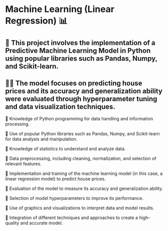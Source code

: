 # Machine Learning (Linear Regression) 📊

## 🚀 This project involves the implementation of a Predictive Machine Learning Model in Python using popular libraries such as Pandas, Numpy, and Scikit-learn. 
## 🧑‍💻 The model focuses on predicting house prices and its accuracy and generalization ability were evaluated through hyperparameter tuning and data visualization techniques.

📌 Knowledge of Python programming for data handling and information processing.

📌 Use of popular Python libraries such as Pandas, Numpy, and Scikit-learn for data analysis and manipulation.

📌 Knowledge of statistics to understand and analyze data.

📌 Data preprocessing, including cleaning, normalization, and selection of relevant features.

📌 Implementation and training of the machine learning model (in this case, a linear regression model) to predict house prices.

📌 Evaluation of the model to measure its accuracy and generalization ability.

📌 Selection of model hyperparameters to improve its performance.

📌 Use of graphics and visualizations to interpret data and model results.

📌 Integration of different techniques and approaches to create a high-quality and accurate model.


